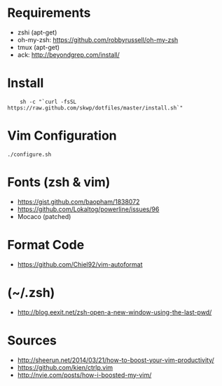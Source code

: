# Requirements

* zshi (apt-get)
* oh-my-zsh: https://github.com/robbyrussell/oh-my-zsh
* tmux (apt-get)
* ack: http://beyondgrep.com/install/

# Install

```
	sh -c "`curl -fsSL https://raw.github.com/skwp/dotfiles/master/install.sh`"
```

# Vim Configuration

    ./configure.sh

# Fonts (zsh & vim)

* https://gist.github.com/baopham/1838072
* https://github.com/Lokaltog/powerline/issues/96
* Mocaco (patched)

# Format Code

* https://github.com/Chiel92/vim-autoformat

# (~/.zsh)

* http://blog.eexit.net/zsh-open-a-new-window-using-the-last-pwd/

# Sources

* http://sheerun.net/2014/03/21/how-to-boost-your-vim-productivity/
* https://github.com/kien/ctrlp.vim
* http://nvie.com/posts/how-i-boosted-my-vim/
